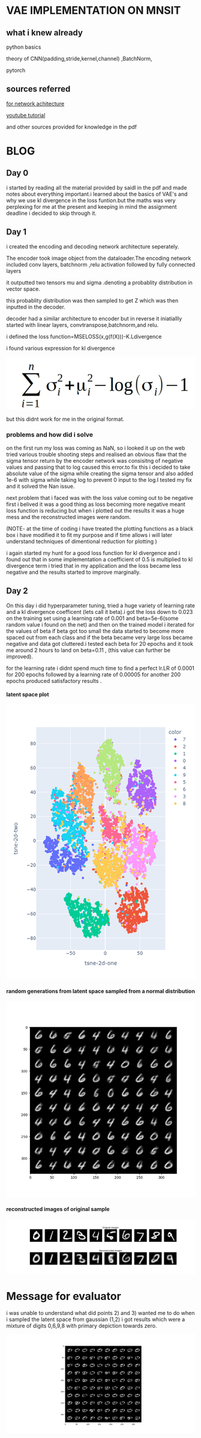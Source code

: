 # VAE IMPLEMENTATION ON MNSIT

## what i knew already

python basics

theory of CNN(padding,stride,kernel,channel) ,BatchNorm,

pytorch

## sources referred

[for network achitecture](https://medium.com/dataseries/convolutional-autoencoder-in-pytorch-on-mnist-dataset-d65145c132ac)

[youtube tutorial](https://youtu.be/VELQT1-hILo?si=AuS6bvygleaZaGPo)

and other sources provided for knowledge in the pdf

# BLOG

## Day 0

i started by reading all the material provided by saidl in the pdf and made notes about everything important.i learned about the basics of VAE's and why we use kl divergence in the loss funtion.but the maths was very perplexing for me at the present and keeping in mind the assignment deadline i decided to skip through it.

## Day 1

i created the encoding and  decoding network architecture seperately.

The encoder took image object from the dataloader.The encoding network included conv layers, batchnorm ,relu activation followed by fully connected layers

it outputted two tensors mu and sigma .denoting a probablity distribution in vector space.

this probablity distribution was then sampled to get Z which was then inputted in the decoder.

decoder had a similar architecture to encoder but in reverse it iniatiallly started with linear layers, convtranspose,batchnorm,and relu.

i defined the loss function=MSELOSS(x,g(f(X)))-K.Ldivergence

i found various expression for kl divergence

![1708681884214](image/project/1708681884214.png)

but this didnt work for me in the original format.

### problems and how did i solve

on the first run my loss was coming as NaN, so i looked it up on the web tried various trouble shooting steps and realised an obvious flaw that the sigma tensor return by the encoder network was consisitng of negative values and passing that to log caused this error.to fix this i decided to take absolute value of the sigma while creating the sigma tensor and also added 1e-6 with sigma while taking log to prevent 0 input to the log.I tested my fix and it solved the Nan issue.

next problem that i faced was with the loss value coming out to be negative first i belived it was a good thing as loss becoming more negative meant loss function is reducing but when i plotted out the results it was a huge mess and the reconstructed images were random.

(NOTE- at the time of coding i have treated the plotting functions as a black box i have modified it to fit my purpose and if time allows i will later understand techniques of dimentional reduction for plotting )

i again started my hunt for a good loss function for kl divergence and i found out that in some implementation a coefficient of 0.5 is multiplied to kl divergence term i tried that in my application and the loss became less negative and the results started to improve marginally.

## Day 2

On this day i did hyperparameter tuning, tried a huge variety of learning rate and a kl divergence coefficent (lets call it beta).i got the loss down to 0.023 on the training set using a learning rate of 0.001 and beta=5e-6(some random value i found on the net) and then on the trained model i iterated for the values of beta if beta got too small the data started to become more spaced out from each class and if the beta became very large loss became negative and data got cluttered.i tested each beta for 20 epochs and it took me around 2 hours to land on beta=0.11 , (this value can further be improved).

for the learning rate i didnt spend much time to find a perfect lr.LR of 0.0001 for 200 epochs followed by a learning rate of 0.00005 for another 200 epochs produced satisfactory results .



#### latent space plot

![1708687629805](image/project/1708687629805.png)

#### random generations from latent space sampled from a normal distribution

![1708687705932](image/project/1708687705932.png)

#### reconstructed images of original sample

![1708687797507](image/project/1708687797507.png)

# Message for evaluator

i was unable to understand what did points 2) and 3) wanted me to do when i sampled the latent space from gaussian (1,2) i got results which were a mixture of digits 0,6,9,8 with primary depiction towards zero.


![1708690966106](image/project/1708690966106.png)
